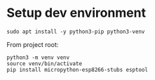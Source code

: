# Setup dev environment
```
sudo apt install -y python3-pip python3-venv
```
From project root:
```
python3 -m venv venv
source venv/bin/activate
pip install micropython-esp8266-stubs esptool
```
